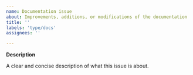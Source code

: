 ```yaml
---
name: Documentation issue
about: Improvements, additions, or modifications of the documentation
title: ''
labels: 'type/docs'
assignees: ''

---
```


**Description**

A clear and concise description of what this issue is about.
